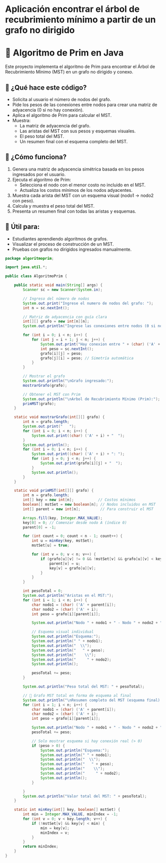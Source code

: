 # Aplicación encontrar el árbol de recubrimiento mínimo a partir de un grafo no dirigido

# 📌 Algoritmo de Prim en Java

Este proyecto implementa el algoritmo de Prim para encontrar el Árbol de Recubrimiento Mínimo (MST) en un grafo no dirigido y conexo.

## 🔧 ¿Qué hace este código?

- Solicita al usuario el número de nodos del grafo.
- Pide los pesos de las conexiones entre nodos para crear una matriz de adyacencia (0 si no hay conexión).
- Aplica el algoritmo de Prim para calcular el MST.
- Muestra:
  - La matriz de adyacencia del grafo.
  - Las aristas del MST con sus pesos y esquemas visuales.
  - El peso total del MST.
  - Un resumen final con el esquema completo del MST.

## 🚀 ¿Cómo funciona?

1. Genera una matriz de adyacencia simétrica basada en los pesos ingresados por el usuario.
2. Ejecuta el algoritmo de Prim:
   - Selecciona el nodo con el menor costo no incluido en el MST.
   - Actualiza los costos mínimos de los nodos adyacentes.
3. Muestra cada arista del MST con un esquema visual (nodo1 → nodo2 con peso).
4. Calcula y muestra el peso total del MST.
5. Presenta un resumen final con todas las aristas y esquemas.

## 📌 Útil para:

- Estudiantes aprendiendo algoritmos de grafos.
- Visualizar el proceso de construcción de un MST.
- Pruebas con grafos no dirigidos ingresados manualmente.

``` java
package algoritmoprim;

import java.util.*;

public class AlgoritmoPrim {

    public static void main(String[] args) {
        Scanner sc = new Scanner(System.in);

        // Ingreso del número de nodos
        System.out.print("Ingrese el numero de nodos del grafo: ");
        int n = sc.nextInt();

        // Matriz de adyacencia con guía clara
        int[][] grafo = new int[n][n];
        System.out.println("Ingrese las conexiones entre nodos (0 si no hay conexion):");

        for (int i = 0; i < n; i++) {
            for (int j = i + 1; j < n; j++) {
                System.out.print("Hay conexion entre " + (char) ('A' + i) + " y " + (char) ('A' + j) + "? Ingrese peso (0 si no hay): ");
                int peso = sc.nextInt();
                grafo[i][j] = peso;
                grafo[j][i] = peso; // Simetría automática
            }
        }

        // Mostrar el grafo
        System.out.println("\nGrafo ingresado:");
        mostrarGrafo(grafo);

        // Obtener el MST con Prim
        System.out.println("\nArbol de Recubrimiento Mínimo (Prim):");
        primMST(grafo);
    }

    static void mostrarGrafo(int[][] grafo) {
        int n = grafo.length;
        System.out.print("   ");
        for (int i = 0; i < n; i++) {
            System.out.print((char) ('A' + i) + "  ");
        }
        System.out.println();
        for (int i = 0; i < n; i++) {
            System.out.print((char) ('A' + i) + ": ");
            for (int j = 0; j < n; j++) {
                System.out.print(grafo[i][j] + "  ");
            }
            System.out.println();
        }
    }

    static void primMST(int[][] grafo) {
        int n = grafo.length;
        int[] key = new int[n];           // Costos mínimos
        boolean[] mstSet = new boolean[n]; // Nodos incluidos en MST
        int[] parent = new int[n];         // Para construir el MST

        Arrays.fill(key, Integer.MAX_VALUE);
        key[0] = 0; // Comenzar desde nodo A (índice 0)
        parent[0] = -1;

        for (int count = 0; count < n - 1; count++) {
            int u = minKey(key, mstSet);
            mstSet[u] = true;

            for (int v = 0; v < n; v++) {
                if (grafo[u][v] != 0 && !mstSet[v] && grafo[u][v] < key[v]) {
                    parent[v] = u;
                    key[v] = grafo[u][v];
                }
            }
        }

        int pesoTotal = 0;
        System.out.println("Aristas en el MST:");
        for (int i = 1; i < n; i++) {
            char nodo1 = (char) ('A' + parent[i]);
            char nodo2 = (char) ('A' + i);
            int peso = grafo[i][parent[i]];

            System.out.println("Nodo " + nodo1 + " - Nodo " + nodo2 + " \tPeso: " + peso);

            // Esquema visual individual
            System.out.println("Esquema:");
            System.out.println(" " + nodo1);
            System.out.println("  \\");
            System.out.println("   " + peso);
            System.out.println("    \\");
            System.out.println("     " + nodo2);
            System.out.println();

            pesoTotal += peso;
        }

        System.out.println("Peso total del MST: " + pesoTotal);

        // 🔽 Grafo MST total en forma de esquema al final
        System.out.println("\nResumen completo del MST (esquema final):");
        for (int i = 1; i < n; i++) {
            char nodo1 = (char) ('A' + parent[i]);
            char nodo2 = (char) ('A' + i);
            int peso = grafo[i][parent[i]];

            System.out.println("Nodo " + nodo1 + " - Nodo " + nodo2 + " \tPeso: " + peso);
            pesoTotal += peso;

            // Solo mostrar esquema si hay conexión real (> 0)
            if (peso > 0) {
                System.out.println("Esquema:");
                System.out.println(" " + nodo1);
                System.out.println("  \\");
                System.out.println("   " + peso);
                System.out.println("    \\");
                System.out.println("     " + nodo2);
                System.out.println();
            }

        }
        System.out.println("Valor total del MST: " + pesoTotal);
    }

    static int minKey(int[] key, boolean[] mstSet) {
        int min = Integer.MAX_VALUE, minIndex = -1;
        for (int v = 0; v < key.length; v++) {
            if (!mstSet[v] && key[v] < min) {
                min = key[v];
                minIndex = v;
            }
        }
        return minIndex;
    }
}
```
